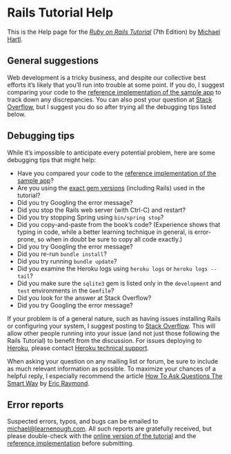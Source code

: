 # Rails Tutorial Help

This is the Help page for the [*Ruby on Rails Tutorial*](https://www.railstutorial.org/) (7th Edition) by [Michael Hartl](https://www.michaelhartl.com/).

## General suggestions

Web development is a tricky business, and despite our collective best efforts it’s likely that you’ll run into trouble at some point. If you do, I suggest comparing your code to the [reference implementation of the sample app](https://github.com/learnenough/rails_tutorial_sample_app_7th_ed) to track down any discrepancies. You can also post your question at [Stack Overflow](https://stackoverflow.com/), but I suggest you do so after trying all the debugging tips listed below.

## Debugging tips

While it’s impossible to anticipate every potential problem, here are
some debugging tips that might help:

- Have you compared your code to the [reference implementation of the sample app](https://github.com/mhartl/rails_tutorial_sample_app_7th_ed)?
- Are you using the [exact gem versions](https://gemfiles-7th-ed.railstutorial.org) (including Rails) used in the
  tutorial?
- Did you try Googling the error message?
- Did you stop the Rails web server (with Ctrl-C) and restart?
- Did you try stopping Spring using `bin/spring stop`?
- Did you copy-and-paste from the book’s code? (Experience shows that typing in code, while a better learning technique in general, is error-prone, so when in doubt be sure to copy all code exactly.)
- Did you try Googling the error message?
- Did you re-run `bundle install`?
- Did you try running `bundle update`?
- Did you examine the Heroku logs using `heroku logs` or `heroku logs --tail`?
- Did you make sure the `sqlite3` gem is listed only in the `development` and `test` environments in the `Gemfile`?
- Did you look for the answer at Stack Overflow?
- Did you try Googling the error message?

If your problem is of a general nature, such as having issues installing
Rails or configuring your system, I suggest posting to [Stack
Overflow](https://stackoverflow.com/). This will allow other
people running into your issue (and not just those following the Rails
Tutorial) to benefit from the discussion. For issues
deploying to [Heroku](https://heroku.com/), please contact [Heroku
technical support](https://support.heroku.com/).

When asking your question on any mailing list or forum, be sure to
include as much relevant information as possible. To maximize your chances
of a helpful reply, I especially recommend the article [How To Ask Questions The Smart
Way](http://www.catb.org/esr/faqs/smart-questions.html) by [Eric
Raymond](http://www.catb.org/esr/).

## Error reports

Suspected errors, typos, and bugs can be emailed to <michael@learnenough.com>. All such reports are gratefully received, but please double-check with the [online version of the tutorial](https://www.railstutorial.org/book) and the [reference implementation](https://github.com/learnenough/rails_tutorial_sample_app_7th_ed) before submitting.

